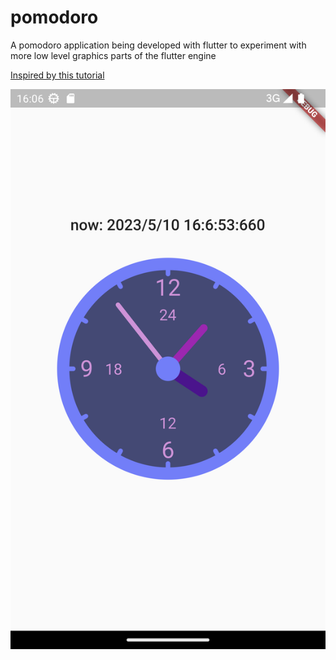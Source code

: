 # pomodoro

A pomodoro application being developed with flutter to experiment with more low level graphics parts of the flutter engine

[Inspired by this tutorial](https://www.youtube.com/watch?v=HyAeZKWWuxA)

![firstPrototype.png](res/readme/firstPrototype.png)
